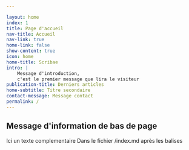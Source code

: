 ```yaml
---

layout: home
index: 1
title: Page d'accueil
nav-title: Accueil
nav-link: true
home-link: false
show-content: true
icon: home
home-title: Scribae
intro: | 
    Message d'introduction,
    c'est le premier message que lira le visiteur 
publication-title: Derniers articles
home-subtitle: Titre secondaire
contact-message: Message contact
permalink: /
---
```

## Message d'information de bas de page

Ici un texte complementaire
Dans le fichier /index.md après les balises

